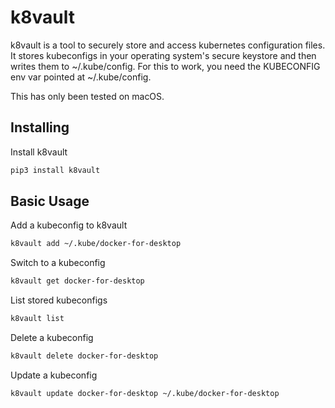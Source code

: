 # k8vault
k8vault is a tool to securely store and access kubernetes configuration files. It stores kubeconfigs in your operating system's secure keystore and then writes them to ~/.kube/config. For this to work, you need the KUBECONFIG env var pointed at ~/.kube/config.

This has only been tested on macOS.

## Installing
Install k8vault
```bash
pip3 install k8vault
```

## Basic Usage
Add a kubeconfig to k8vault
```bash
k8vault add ~/.kube/docker-for-desktop
```

Switch to a kubeconfig
```bash
k8vault get docker-for-desktop
```

List stored kubeconfigs
```bash
k8vault list
```

Delete a kubeconfig
```bash
k8vault delete docker-for-desktop
```

Update a kubeconfig
```bash
k8vault update docker-for-desktop ~/.kube/docker-for-desktop
```
